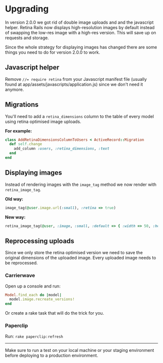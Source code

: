 # Upgrading

In version 2.0.0 we got rid of double image uploads and and the javascript helper. Retina Rails now displays high-resolution images by default instead of swapping the low-res image with a high-res version. This will save up on requests and storage.

Since the whole strategy for displaying images has changed there are some things you need to do for version 2.0.0 to work.

## Javascript helper

Remove `//= require retina` from your Javascript manifest file (usually found at app/assets/javascripts/application.js) since we don't need it anymore.

## Migrations

You'll need to add a `retina_dimensions` column to the table of every model using retina optimised image uploads.

**For example:**
```ruby
class AddRetinaDimensionsColumnToUsers < ActiveRecord::Migration
  def self.change
    add_column :users, :retina_dimensions, :text
  end
end
```

## Displaying images

Instead of rendering images with the `image_tag` method we now render with `retina_image_tag`.

**Old way:**
```ruby
image_tag(@user.image.url(:small), :retina => true)
```

**New way:**
```ruby
retina_image_tag(@user, :image, :small, :default => { :width => 50, :height => 40 })
```

## Reprocessing uploads

Since we only store the retina optimised version we need to save the original dimensions of the uploaded image. Every uploaded image needs to be reprocessed.

### Carrierwave

Open up a console and run:
```ruby
Model.find_each do |model|
  model.image.recreate_versions!
end
```
Or create a rake task that will do the trick for you.

### Paperclip

Run: `rake paperclip:refresh`

---

Make sure to run a test on your local machine or your staging environment before deploying to a production environment.
